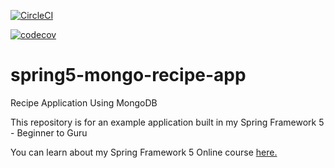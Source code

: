 [![CircleCI](https://circleci.com/gh/gdlangham/spring5-mongo-recipe-app.svg?style=svg)](https://circleci.com/gh/springframeworkguru/spring5-mongo-recipe-app)

[![codecov](https://codecov.io/gh/gdlangham/spring5-mongo-recipe-app/branch/master/graph/badge.svg)](https://codecov.io/gh/springframeworkguru/spring5-mongo-recipe-app)

# spring5-mongo-recipe-app
Recipe Application Using MongoDB

This repository is for an example application built in my Spring Framework 5 - Beginner to Guru

You can learn about my Spring Framework 5 Online course [here.](http://courses.springframework.guru/p/spring-framework-5-begginer-to-guru/?product_id=363173)